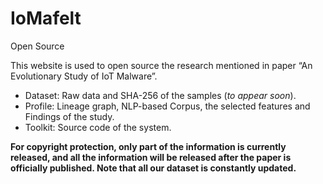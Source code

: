 # IoMafelt

Open Source <An Evolutionary Study of IoT Malware>

This website is used to open source the research mentioned in paper “An Evolutionary Study of IoT Malware”.

* Dataset: Raw data and SHA-256 of the samples (_to appear soon_).
* Profile:  Lineage graph, NLP-based Corpus, the selected features and Findings of the study.
* Toolkit: Source code of the system.

**For copyright protection, only part of the information is currently released, and all the information will be released after the paper is officially published. Note that all our dataset is constantly updated.**